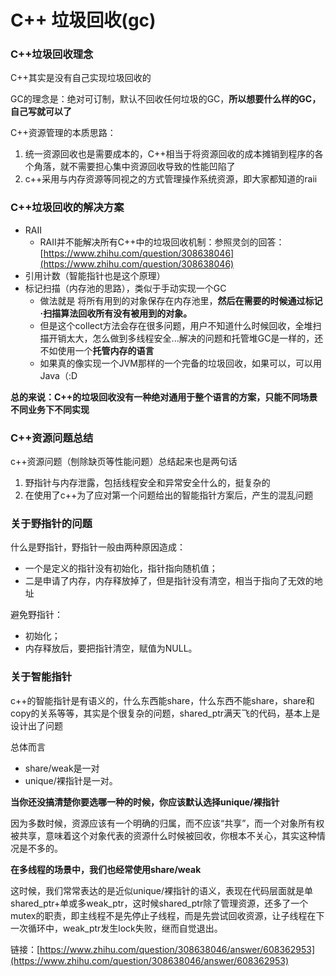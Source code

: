 # C++ 垃圾回收\(gc\)

### C++垃圾回收理念

C++其实是没有自己实现垃圾回收的

GC的理念是：绝对可订制，默认不回收任何垃圾的GC，**所以想要什么样的GC，自己写就可以了**

C++资源管理的本质思路：

1. 统一资源回收也是需要成本的，C++相当于将资源回收的成本摊销到程序的各个角落，就不需要担心集中资源回收导致的性能凹陷了
2. c++采用与内存资源等同视之的方式管理操作系统资源，即大家都知道的raii

### C++垃圾回收的解决方案

* RAII
  * RAII并不能解决所有C++中的垃圾回收机制：参照灵剑的回答：[https://www.zhihu.com/question/308638046](https://www.zhihu.com/question/308638046)
* 引用计数（智能指针也是这个原理）
* 标记扫描（内存池的思路），类似于手动实现一个GC
  * 做法就是 将所有用到的对象保存在内存池里，**然后在需要的时候通过标记·扫描算法回收所有没有被用到的对象。**
  * 但是这个collect方法会存在很多问题，用户不知道什么时候回收，全堆扫描开销太大，怎么做到多线程安全...解决的问题和托管堆GC是一样的，还不如使用一个**托管内存的语言**
  * 如果真的像实现一个JVM那样的一个完备的垃圾回收，如果可以，可以用Java（:D

**总的来说：C++的垃圾回收没有一种绝对通用于整个语言的方案，只能不同场景不同业务下不同实现**

### C++资源问题总结

c++资源问题（刨除缺页等性能问题）总结起来也是两句话

1. 野指针与内存泄露，包括线程安全和异常安全什么的，挺复杂的
2. 在使用了c++为了应对第一个问题给出的智能指针方案后，产生的混乱问题

### 关于野指针的问题

什么是野指针，野指针一般由两种原因造成：

* 一个是定义的指针没有初始化，指针指向随机值；
* 二是申请了内存，内存释放掉了，但是指针没有清空，相当于指向了无效的地址

避免野指针：

* 初始化；
* 内存释放后，要把指针清空，赋值为NULL。

### 关于智能指针

c++的智能指针是有语义的，什么东西能share，什么东西不能share，share和copy的关系等等，其实是个很复杂的问题，shared\_ptr满天飞的代码，基本上是设计出了问题

总体而言

* share/weak是一对
* unique/裸指针是一对。

**当你还没搞清楚你要选哪一种的时候，你应该默认选择unique/裸指针**

因为多数时候，资源应该有一个明确的归属，而不应该“共享”，而一个对象所有权被共享，意味着这个对象代表的资源什么时候被回收，你根本不关心，其实这种情况是不多的。

**在多线程的场景中，我们也经常使用share/weak**

这时候，我们常常表达的是近似unique/裸指针的语义，表现在代码层面就是单shared\_ptr+单或多weak\_ptr，这时候shared\_ptr除了管理资源，还多了一个mutex的职责，即主线程不是先停止子线程，而是先尝试回收资源，让子线程在下一次循环中，weak\_ptr发生lock失败，继而自觉退出。

链接：[https://www.zhihu.com/question/308638046/answer/608362953](https://www.zhihu.com/question/308638046/answer/608362953) 


